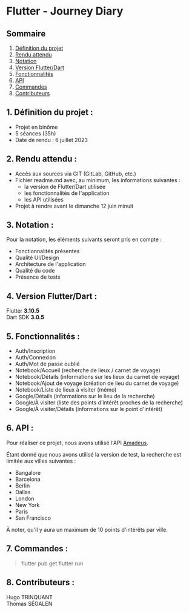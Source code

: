 # Flutter - Journey Diary

## Sommaire

1. [Définition du projet](README.md#1-définition-du-projet-)
2. [Rendu attendu](README.md#2-rendu-attendu-)
3. [Notation](README.md#3-notation-)
4. [Version Flutter/Dart](README.md#4-version-flutterdart-)
5. [Fonctionnalités](README.md#5-fonctionnalités-)
6. [API](README.md#6-api-)
7. [Commandes](README.md#7-commandes-)
8. [Contributeurs](README.md#8-contributeurs-)

## 1. Définition du projet :

- Projet en binôme
- 5 séances (35h)
- Date de rendu : 6 juillet 2023

## 2. Rendu attendu :

- Accès aux sources via GIT (GitLab, GitHub, etc.)
- Fichier readme.md avec, au minimum, les informations suivantes :
    - la version de Flutter/Dart utilisée
    - les fonctionnalités de l'application
    - les API utilisées
- Projet à rendre avant le dimanche 12 juin minuit

## 3. Notation :

Pour la notation, les éléments suivants seront pris en compte :
- Fonctionnalités présentes
- Qualité UI/Design
- Architecture de l'application
- Qualité du code
- Présence de tests

## 4. Version Flutter/Dart :

Flutter **3.10.5**  
Dart SDK **3.0.5**

## 5. Fonctionnalités :

- Auth/Inscription
- Auth/Connexion
- Auth/Mot de passe oublié
- Notebook/Accueil (recherche de lieux / carnet de voyage)
- Notebook/Détails (informations sur les lieux du carnet de voyage)
- Notebook/Ajout de voyage (création de lieu du carnet de voyage)
- Notebook/Liste de lieux à visiter (mémo)
- Google/Détails (informations sur le lieu de la recherche)
- Google/À visiter (liste des points d'intérêt proches de la recherche)
- Google/À visiter/Détails (informations sur le point d'intérêt)

## 6. API :

Pour réaliser ce projet, nous avons utilisé l'API [Amadeus](https://developers.amadeus.com/self-service).
  
Étant donné que nous avons utilisé la version de test, la recherche est limitée aux villes suivantes :
- Bangalore
- Barcelona
- Berlin
- Dallas
- London
- New York
- Paris
- San Francisco

À noter, qu'il y aura un maximum de 10 points d'intérêts par ville.

## 7. Commandes :

> flutter pub get
> flutter run

## 8. Contributeurs :

Hugo TRINQUANT  
Thomas SÉGALEN
